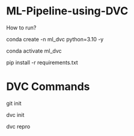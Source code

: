 # ML-Pipeline-using-DVC

How to run?

conda create -n ml_dvc python=3.10 -y

conda activate ml_dvc

pip install -r requirements.txt

# DVC Commands

git init

dvc init

dvc repro